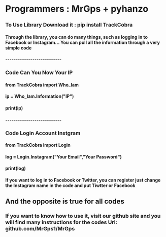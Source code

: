 # Programmers : MrGps + pyhanzo
### To Use Library Download it : pip install TrackCobra
#### Through the library, you can do many things, such as logging in to Facebook or Instagram... You can pull all the information through a very simple code
####
#### ---------------------------
### Code Can You Now Your IP
#### from TrackCobra import Who_Iam
#### ip = Who_Iam.Information("IP")
#### print(ip)
#### ---------------------------
### Code Login Account Instgram
#### from TrackCobra import Login
#### log = Login.Instagram("Your Email","Your Password")
#### print(log)
#### If you want to log in to Facebook or Twitter, you can register just change the Instagram name in the code and put Tiwtter or Facebook
## And the opposite is true for all codes
### If you want to know how to use it, visit our github site and you will find many instructions for the codes Url: github.com/MrGps1/MrGps
